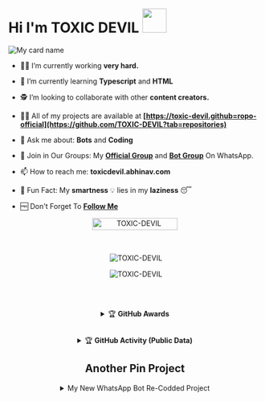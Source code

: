 # Hi I'm TOXIC DEVIL&nbsp;<a href="Hey"><img src="https://raw.githubusercontent.com/TOXIC-DEVIL/TOXIC-DEVIL/TOXIC-DEVIL-OFFICIAL/media/Hi.gif" width="48px"></a>

![My card name](https://cardivo.vercel.app/api?name=TOXIC%20-%20DEVIL&description=Hi,%20Welcome%20To%20My%20Profile%20❤&image=https://encrypted-tbn0.gstatic.com/images?q=tbn:ANd9GcR7aMC3bf4bg4l_nhYS2Un9FXbFYcB4T83Shjk8xSUZDh_D61LFpzbpeqLW&s=10?v=4&backgroundColor=%23ecf0f1&instagram=___toxic____devil___&linkedin=___toxic____devil___&github=TOXIC-DEVIL&twitter=@TOXIC-DEVIL&pattern=leaf&colorPattern=%23eaeaea)

- 🧑‍🏫 I’m currently working **very hard.**

- 📖 I’m currently learning **Typescript** and **HTML**

- 🕵️ I’m looking to collaborate with other **content creators.**

- 👨‍💻 All of my projects are available at
                   **[https://toxic-devil.github=ropo-official](https://github.com/TOXIC-DEVIL?tab=repositories)**

- 💬 Ask me about: **Bots** and **Coding**

- 🦜 Join in Our Groups: My **[Official Group](https://chat.whatsapp.com/KMHpUACludA5XIcPncFkl1)** and **[Bot Group](https://chat.whatsapp.com/Dt8hkeRksp29Cybh4AUSwm)** On WhatsApp.

- 📫 How to reach me: **toxicdevil.abhinav.com**

- 🤣 Fun Fact: My **smartness** 💡 lies in my **laziness** 😴

- 🆓 Don't Forget To **[Follow Me](https://github.com/TOXIC-DEVIL)**

<p align="center"> <a href="TOXIC-DEVIL"><img width="170px" height="24" src="https://komarev.com/ghpvc/?username=TOXIC-DEVIL&label=PROFILE%20VISITORS&color=green&style=flat-square" alt="TOXIC-DEVIL" /></a> </p><br> 


<div align="center">
<p>&nbsp;<img align="center" src="https://github-readme-stats.vercel.app/api?username=TOXIC-DEVIL&show_icons=true&theme=nightowl" alt="TOXIC-DEVIL" /></p>

<p>&nbsp;<img align="center" src="https://github-readme-stats.vercel.app/api/top-langs/?username=TOXIC-DEVIL&theme=algolia&layout=compact&langs_count=10&hide_border=true&show_icons=true" alt="TOXIC-DEVIL"/></p></a><br> 

##

<details>
    <summary>&#127942 <b>GitHub Awards</b></summary><br/>

![Github Trophy](https://github-profile-trophy.vercel.app/?username=TOXIC-DEVIL)

</details>

##

<details>
    <summary>&#127942 <b>GitHub Activity (Public Data)</b></summary><br/>

![Metrics](https://metrics.lecoq.io/TOXIC-DEVIL?template=classic&followup=1&isocalendar=1&languages=1&isocalendar.duration=half-year&config.timezone=Europe%2FIstanbul)

</details>

##

## Another Pin Project
<details>
  <summary>My New WhatsApp Bot Re-Codded Project</summary>
   <a href="https://github.com/TOXIC-DEVIL/WhatsAsenaPublic">
    <img src="https://github-readme-stats.vercel.app/api/pin/?username=TOXIC-DEVIL&repo=WhatsAsenaPublic">
  </a>
  
<details>
  <summary>My New WhatsApp Bot Project</summary>
   <a href="https://github.com/TOXIC-DEVIL/Rhizo">
    <img src="https://github-readme-stats.vercel.app/api/pin/?username=TOXIC-DEVIL&repo=Rhizo">
  </a>

